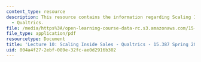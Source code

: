 ```yaml
---
content_type: resource
description: This resource contains the information regarding Scaling Inside Sales
  - Qualtrics.
file: /media/https%3A/open-learning-course-data-rc.s3.amazonaws.com/15-387-entrepreneurial-sales-spring-2015/004a4f272ebf089e32fcae0d2916b302_MIT15_387S15_Lecture10.pdf
file_type: application/pdf
resourcetype: Document
title: 'Lecture 10: Scaling Inside Sales - Qualtrics - 15.387 Spring 2015'
uid: 004a4f27-2ebf-089e-32fc-ae0d2916b302
---
```

